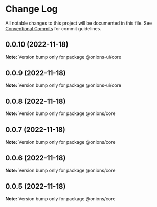 # Change Log

All notable changes to this project will be documented in this file.
See [Conventional Commits](https://conventionalcommits.org) for commit guidelines.

## 0.0.10 (2022-11-18)

**Note:** Version bump only for package @onions-ui/core





## 0.0.9 (2022-11-18)

**Note:** Version bump only for package @onions-ui/core





## 0.0.8 (2022-11-18)

**Note:** Version bump only for package @onions/core





## 0.0.7 (2022-11-18)

**Note:** Version bump only for package @onions/core





## 0.0.6 (2022-11-18)

**Note:** Version bump only for package @onions/core





## 0.0.5 (2022-11-18)

**Note:** Version bump only for package @onions/core
